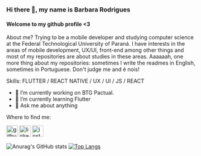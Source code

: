 ### Hi there 👋, my name is Barbara Rodrigues
#### Welcome to my github profile <3
About me? Trying to be a mobile developer and studying computer science at the Federal Technological University of Paraná.
I have interests in the areas of mobile development, UX/UI, front-end among other things and most of my repositories are about studies in these areas.
Aaaaaah, one more thing about my repositories: sometimes I write the readmes in English, sometimes in Portuguese. Don't judge me and é nois!

Skills: FLUTTER / REACT NATIVE / UX / UI / JS / REACT

- 🔭 I’m currently working on BTG Pactual. 
- 🌱 I’m currently learning Flutter 
- 💬 Ask me about anything 

Where to find me:

[<img src='https://cdn.jsdelivr.net/npm/simple-icons@3.0.1/icons/github.svg' alt='github' height='30'>](https://github.com/BarbaraLest)  [<img src='https://cdn.jsdelivr.net/npm/simple-icons@3.0.1/icons/linkedin.svg' alt='linkedin' height='30'>](https://www.linkedin.com/in/https://www.linkedin.com/in/barbara-rodrigues-1231b2156//)  [<img src='https://cdn.jsdelivr.net/npm/simple-icons@3.0.1/icons/instagram.svg' alt='instagram' height='30'>](https://www.instagram.com/https://www.instagram.com/barbara__rs//)  

![Anurag's GitHub stats](https://github-readme-stats.vercel.app/api?username=BarbaraLest&show_icons=true&theme=jolly&include_all_commits&count_private) [![Top Langs](https://github-readme-stats.vercel.app/api/top-langs/?username=BarbaraLest&layout=compact)](https://github.com/BarbaraLest/github-readme-stats)
